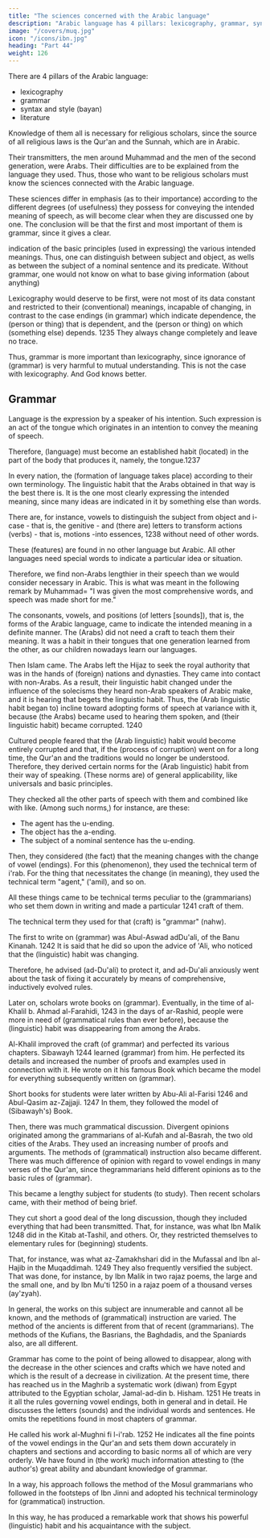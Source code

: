 ```yaml
---
title: "The sciences concerned with the Arabic language"
description: "Arabic language has 4 pillars: lexicography, grammar, syntax and style (bayan), literature"
image: "/covers/muq.jpg"
icon: "/icons/ibn.jpg"
heading: "Part 44"
weight: 126
---
```




There are 4 pillars of the Arabic language:

- lexicography
- grammar
- syntax and style (bayan)
- literature

Knowledge of them all is necessary for religious scholars, since the source of all religious laws is the Qur'an and the Sunnah, which are in Arabic. 

Their transmitters, the men around Muhammad and the men of the second generation, were Arabs. Their difficulties are to be explained from the language they used. Thus, those who want to be religious scholars must know the sciences connected with the Arabic language.

These sciences differ in emphasis (as to their importance) according to the different degrees (of usefulness) they possess for conveying the intended meaning of speech, as will become clear when they are discussed one by one. The conclusion will be that the first and most important of them is grammar, since it gives a clear.

indication of the basic principles (used in expressing) the various intended meanings. Thus, one can distinguish between subject and object, as wells as between the subject of a nominal sentence and its predicate. Without grammar, one
would not know on what to base giving information (about anything)

Lexicography would deserve to be first, were not most of its data constant and restricted to their (conventional) meanings, incapable of changing, in contrast to the case endings (in grammar) which indicate dependence, the (person or thing)
that is dependent, and the (person or thing) on which (something else) depends. 1235
They always change completely and leave no trace. 

Thus, grammar is more important than lexicography, since ignorance of (grammar) is very harmful to
mutual understanding. This is not the case with lexicography.
And God knows better.


## Grammar

Language is the expression by a speaker of his intention. Such expression is an act of the tongue which originates in an intention to convey the meaning of speech. <!-- 1236 --> 

Therefore, (language) must become an established habit (located) in the part of the body that produces it, namely, the tongue.1237

In every nation, the (formation of language takes place) according to their own terminology. The linguistic habit that the Arabs obtained in that way is the best there is. It is the one most clearly expressing the intended meaning, since many
ideas are indicated in it by something else than words. 

There are, for instance, vowels to distinguish the subject from object and i-case - that is, the genitive - and
(there are) letters to transform actions (verbs) - that is, motions -into essences, 1238
without need of other words. 

These (features) are found in no other language but Arabic. All other languages need special words to indicate a particular idea or situation. 

Therefore, we find non-Arabs lengthier in their speech than we would consider necessary in Arabic. This is what was meant in the following remark by Muhammad= "I was given the most comprehensive words, and speech was made short for me."

The consonants, vowels, and positions (of letters [sounds]), that is, the forms of the Arabic language, came to indicate the intended meaning in a definite manner. The (Arabs) did not need a craft to teach them their meaning. It was a habit in their
tongues that one generation learned from the other, as our children nowadays learn
our languages.

Then Islam came. The Arabs left the Hijaz to seek the royal authority that was in the hands of (foreign) nations and dynasties. They came into contact with non-Arabs. As a result, their linguistic habit changed under the influence of the
solecisms they heard non-Arab speakers of Arabic make, and it is hearing that begets the linguistic habit. Thus, the (Arab linguistic habit began to) incline toward adopting forms of speech at variance with it, because (the Arabs) became used to
hearing them spoken, and (their linguistic habit) became corrupted. 1240

Cultured people feared that the (Arab linguistic) habit would become entirely corrupted and that, if the (process of corruption) went on for a long time, the Qur'an and the traditions would no longer be understood. Therefore, they derived certain norms for the (Arab linguistic) habit from their way of speaking. (These norms are) of general applicability, like universals and basic principles. 

They checked all the other parts of speech with them and combined like with like. (Among such norms,) for instance, are these:
- The agent has the u-ending.
- The object has the a-ending.
- The subject of a nominal sentence has the u-ending.

Then, they considered (the fact) that the meaning changes with the change of vowel (endings). For this (phenomenon), they used the technical term of i'rab. For the thing that necessitates the change (in meaning), they used the technical term
"agent," ('amil), and so on. 

All these things came to be technical terms peculiar to the (grammarians) who set them down in writing and made a particular 1241 craft of them. 

The technical term they used for that (craft) is "grammar" (nahw).

The first to write on (grammar) was Abul-Aswad adDu'ali, of the Banu Kinanah. 1242 It is said that he did so upon the advice of 'Ali, who noticed that the (linguistic) habit was changing. 

Therefore, he advised (ad-Du'ali) to protect it, and ad-Du'ali anxiously went about the task of fixing it accurately by means of comprehensive, inductively evolved rules.

Later on, scholars wrote books on (grammar). Eventually, in the time of al-
Khalil b. Ahmad al-Farahidi, 1243 in the days of ar-Rashid, people were more in
need of (grammatical rules than ever before), because the (linguistic) habit was
disappearing from among the Arabs.

Al-Khalil improved the craft (of grammar) and perfected its various chapters. Sibawayh 1244 learned (grammar) from him. He
perfected its details and increased the number of proofs and examples used in
connection with it. He wrote on it his famous Book which became the model for
everything subsequently written on (grammar). <!-- 1245 --> 

Short books for students were later written by Abu-Ali al-Farisi 1246 and Abul-Qasim az-Zajjaji. 1247 In them,
they followed the model of (Sibawayh's) Book.

Then, there was much grammatical discussion. Divergent opinions originated
among the grammarians of al-Kufah and al-Basrah, the two old cities of the Arabs.
They used an increasing number of proofs and arguments. The methods of
(grammatical) instruction also became different. There was much difference of
opinion with regard to vowel endings in many verses of the Qur'an, since thegrammarians held different opinions as to the basic rules of (grammar). 

This became a lengthy subject for students (to study). Then recent scholars came, with their
method of being brief. 

They cut short a good deal of the long discussion, though they included everything that had been transmitted. That, for instance, was what Ibn Malik 1248 did in the Kitab at-Tashil, and others. Or, they restricted themselves to
elementary rules for (beginning) students. 

That, for instance, was what az-Zamakhshari did in the Mufassal and Ibn al-Hajib in the Muqaddimah. 1249 They
also frequently versified the subject. That was done, for instance, by Ibn Malik in
two rajaz poems, the large and the small one, and by Ibn Mu'ti 1250 in a rajaz poem
of a thousand verses (ay'zyah).

In general, the works on this subject are innumerable and cannot all be
known, and the methods of (grammatical) instruction are varied. The method of the
ancients is different from that of recent (grammarians). The methods of the Kufians,
the Basrians, the Baghdadis, and the Spaniards also, are all different. 

Grammar has come to the point of being allowed to disappear, along with the
decrease in the other sciences and crafts which we have noted and which is the
result of a decrease in civilization. At the present time, there has reached us in the
Maghrib a systematic work (diwan) from Egypt attributed to the Egyptian scholar,
Jamal-ad-din b. Hisham. 1251 He treats in it all the rules governing vowel endings,
both in general and in detail. He discusses the letters (sounds) and the individual
words and sentences. He omits the repetitions found in most chapters of grammar.

He called his work al-Mughni fi l-i'rab. 1252 He indicates all the fine points of the
vowel endings in the Qur'an and sets them down accurately in chapters and sections
and according to basic norms all of which are very orderly. We have found in (the
work) much information attesting to (the author's) great ability and abundant
knowledge of grammar. 

In a way, his approach follows the method of the Mosul grammarians who followed in the footsteps of Ibn Jinni and adopted his technical terminology for (grammatical) instruction. 

In this way, he has produced a remarkable work that shows his powerful (linguistic) habit and his acquaintance with the
subject.
